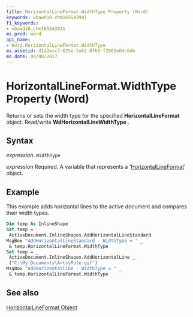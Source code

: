 ```yaml
---
title: HorizontalLineFormat.WidthType Property (Word)
keywords: vbawd10.chm165543941
f1_keywords:
- vbawd10.chm165543941
ms.prod: word
api_name:
- Word.HorizontalLineFormat.WidthType
ms.assetid: 41d2ecc7-625e-5a62-8f68-f2982e04c6db
ms.date: 06/08/2017
---
```



# HorizontalLineFormat.WidthType Property (Word)

Returns or sets the width type for the specified  **HorizontalLineFormat** object. Read/write **WdHorizontalLineWidthType** .


## Syntax

 _expression_. `WidthType`

 _expression_ Required. A variable that represents a '[HorizontalLineFormat](Word.HorizontalLineFormat.md)' object.


## Example

This example adds horizontal lines to the active document and compares their width types.


```vb
Dim temp As InlineShape 
Set temp = _ 
 ActiveDocument.InlineShapes.AddHorizontalLineStandard 
MsgBox "AddHorizontalLineStandard - WidthType = " _ 
 & temp.HorizontalLineFormat.WidthType 
Set temp = _ 
 ActiveDocument.InlineShapes.AddHorizontalLine _ 
 ("C:\My Documents\ArtsyRule.gif") 
MsgBox "AddHorizontalLine - WidthType = " _ 
 & temp.HorizontalLineFormat.WidthType
```


## See also


[HorizontalLineFormat Object](Word.HorizontalLineFormat.md)

